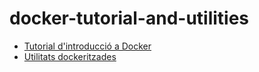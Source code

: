 # docker-tutorial-and-utilities

* [Tutorial d'introducció a Docker](./introduccio-docker/)
* [Utilitats dockeritzades](./utilitats-docker/)

